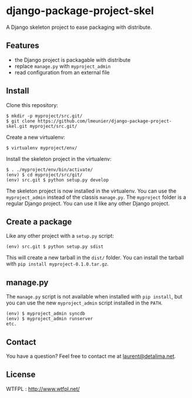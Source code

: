 django-package-project-skel
===========================

A Django skeleton project to ease packaging with distribute.

Features
--------

- the Django project is packagable with distribute
- replace `manage.py` with `myproject_admin`
- read configuration from an external file

Install
-------

Clone this repository:
    
    $ mkdir -p myproject/src.git/
    $ git clone https://github.com/lmeunier/django-package-project-skel.git myproject/src.git/
    
Create a new virtualenv:

    $ virtualenv myproject/env/
    
Install the skeleton project in the virtualenv:

    $ . ./myproject/env/bin/activate/
    (env) $ cd myproject/src/git/
    (env) src.git $ python setup.py develop
    
The skeleton project is now installed in the virtualenv. You can use the `myproject_admin` instead of the classis `manage.py`. The `myproject` folder is a regular Django project. You can use it like any other Django project.

Create a package
----------------

Like any other project with a `setup.py` script:

    (env) src.git $ python setup.py sdist
    
This will create a new tarball in the `dist/` folder. You can install the tarball with `pip install myproject-0.1.0.tar.gz`.

manage.py
---------

The `manage.py` script is not available when installed with `pip install`, but you can use the new `myproject_admin` script installed in the `PATH`.

    (env) $ myproject_admin syncdb
    (env) $ myproject_admin runserver
    etc.

Contact
-------

You have a question? Feel free to contact me at laurent@detalima.net.

License
-------

WTFPL : http://www.wtfpl.net/
